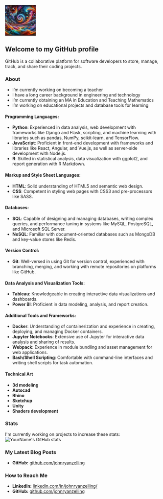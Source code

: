 <img src="bg.png"  width="100" height="100">

## Welcome to my GitHub profile
GitHub is a collaborative platform for software developers to store, manage, track, and share their coding projects.

### About
- I’m currently working on becoming a teacher  
- I have a long career background in engineering and technology  
- I’m currently obtaining an MA in Education and Teaching Mathematics  
- I’m working on educational projects and database tools for learning  

#### Programming Languages:
- **Python**: Experienced in data analysis, web development with frameworks like Django and Flask, scripting, and machine learning with libraries such as pandas, NumPy, scikit-learn, and TensorFlow.
- **JavaScript**: Proficient in front-end development with frameworks and libraries like React, Angular, and Vue.js, as well as server-side development with Node.js.
- **R**: Skilled in statistical analysis, data visualization with ggplot2, and report generation with R Markdown.

#### Markup and Style Sheet Languages:
- **HTML**: Solid understanding of HTML5 and semantic web design.
- **CSS**: Competent in styling web pages with CSS3 and pre-processors like SASS.

#### Databases:
- **SQL**: Capable of designing and managing databases, writing complex queries, and performance tuning in systems like MySQL, PostgreSQL, and Microsoft SQL Server.
- **NoSQL**: Familiar with document-oriented databases such as MongoDB and key-value stores like Redis.

#### Version Control:
- **Git**: Well-versed in using Git for version control, experienced with branching, merging, and working with remote repositories on platforms like GitHub.

#### Data Analysis and Visualization Tools:
- **Tableau**: Knowledgeable in creating interactive data visualizations and dashboards.
- **Power BI**: Proficient in data modeling, analysis, and report creation.

#### Additional Tools and Frameworks:
- **Docker**: Understanding of containerization and experience in creating, deploying, and managing Docker containers.
- **Jupyter Notebooks**: Extensive use of Jupyter for interactive data analysis and sharing of results.
- **Webpack**: Experience in module bundling and asset management for web applications.
- **Bash/Shell Scripting**: Comfortable with command-line interfaces and writing shell scripts for task automation.

#### Technical Art
- **3d modeling**
- **Autocad**
- **Rhino**
- **Sketchup**
- **Unity**
- **Shaders development**

### Stats
I'm currently working on projects to increase these stats:  
![YourName's GitHub stats](https://github-readme-stats.vercel.app/api?username=yourusername&show_icons=true&theme=radical)  

### My Latest Blog Posts  
<!-- BLOG-POST-LIST:START -->
- **GitHub:** [github.com/johnryanzelling](https://github.com/johnryanzelling.github.io)  
<!-- BLOG-POST-LIST:END -->

### How to Reach Me
- **LinkedIn:** [linkedin.com/in/johnryanzelling/](https://www.linkedin.com/in/johnryanzelling/)
- **GitHub:** [github.com/johnryanzelling](https://github.com/johnryanzelling)
